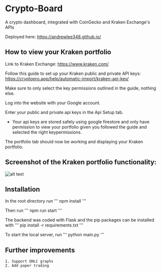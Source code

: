 # Crypto-Board

A crypto dashboard, integrated with CoinGecko and Kraken Exchange's APIs

Deployed here: https://andrewlee348.github.io/

## How to view your Kraken portfolio

Link to Kraken Exchange: https://www.kraken.com/

Follow this guide to set up your Kraken public and private API keys:
https://cryptopro.app/help/automatic-import/kraken-api-key/

Make sure to only select the key permissions outlined in the guide, nothing else.

Log into the website with your Google account.

Enter your public and private api keys in the Api Setup tab.

- Your api keys are stored safely using google firestore and only have permission to view your portfolio given you followed the guide and selected the right keypermissions.

The portfolio tab should now be working and displaying your Kraken portfolio.

## Screenshot of the Kraken portfolio functionality:

![alt text](https://github.com/andrewlee348/crypto-board/blob/main/images/portfolio.png?raw=true)

## Installation

In the root directory run
'''
npm install
'''

Then run
'''
npm run start
'''

The backend was coded with Flask and the pip packages can be installed with
'''
pip install -r requirements.txt
'''

To start the local server, run
'''
python main.py
'''

## Further improvements

```
1. Support OHLC graphs
2. Add paper trading
```
